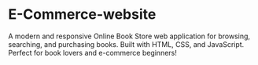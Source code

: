 # E-Commerce-website
A modern and responsive Online Book Store web application for browsing, searching, and purchasing books. Built with HTML, CSS, and JavaScript. Perfect for book lovers and e-commerce beginners!

